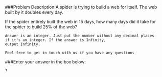 ###Problem Description
A spider is trying to build a web for itself. The web built by it doubles every day.

If the spider entirely built the web in 15 days, how many days did it take for the spider to build 25% of the web?

```
Answer is an integer. Just put the number without any decimal places if it's an integer. If the answer is Infinity, 
output Infinity.

Feel free to get in touch with us if you have any questions
```

###Enter your answer in the box below:

```
?
```